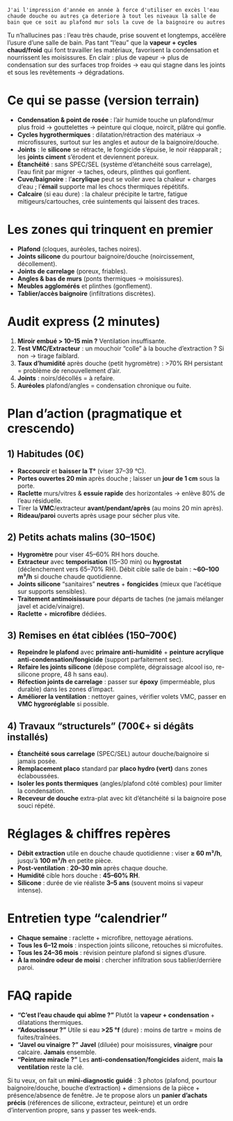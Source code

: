 ```
J'ai l'impression d'année en année à force d'utiliser en excès l'eau chaude douche ou autres ça deteriore à tout les niveaux là salle de bain que ce soit au plafond mur sols la cuve de la baignoire ou autres
```

Tu n’hallucines pas : l’eau très chaude, prise souvent et longtemps, accélère l’usure d’une salle de bain. Pas tant “l’eau” que la **vapeur + cycles chaud/froid** qui font travailler les matériaux, favorisent la condensation et nourrissent les moisissures. En clair : plus de vapeur → plus de condensation sur des surfaces trop froides → eau qui stagne dans les joints et sous les revêtements → dégradations.

# Ce qui se passe (version terrain)

- **Condensation & point de rosée** : l’air humide touche un plafond/mur plus froid → gouttelettes → peinture qui cloque, noircit, plâtre qui gonfle.
- **Cycles hygrothermiques** : dilatation/rétraction des matériaux → microfissures, surtout sur les angles et autour de la baignoire/douche.
- **Joints** : le **silicone** se rétracte, le fongicide s’épuise, le noir réapparaît ; les **joints ciment** s’érodent et deviennent poreux.
- **Étanchéité** : sans SPEC/SEL (système d’étanchéité sous carrelage), l’eau finit par migrer → taches, odeurs, plinthes qui gonflent.
- **Cuve/baignoire** : l’**acrylique** peut se voiler avec la chaleur + charges d’eau ; l’**émail** supporte mal les chocs thermiques répétitifs.
- **Calcaire** (si eau dure) : la chaleur précipite le tartre, fatigue mitigeurs/cartouches, crée suintements qui laissent des traces.

# Les zones qui trinquent en premier

- **Plafond** (cloques, auréoles, taches noires).
- **Joints silicone** du pourtour baignoire/douche (noircissement, décollement).
- **Joints de carrelage** (poreux, friables).
- **Angles & bas de murs** (ponts thermiques → moisissures).
- **Meubles agglomérés** et plinthes (gonflement).
- **Tablier/accès baignoire** (infiltrations discrètes).

# Audit express (2 minutes)

1. **Miroir embué > 10–15 min ?** Ventilation insuffisante.
2. **Test VMC/Extracteur** : un mouchoir “colle” à la bouche d’extraction ? Si non → tirage faiblard.
3. **Taux d’humidité** après douche (petit hygromètre) : >70% RH persistant = problème de renouvellement d’air.
4. **Joints** : noirs/décollés = à refaire.
5. **Auréoles** plafond/angles = condensation chronique ou fuite.

# Plan d’action (pragmatique et crescendo)

## 1) Habitudes (0€)

- **Raccourcir** et **baisser la T°** (viser 37–39 °C).
- **Portes ouvertes 20 min** après douche ; laisser un **jour de 1 cm** sous la porte.
- **Raclette** murs/vitres & **essuie rapide** des horizontales → enlève 80% de l’eau résiduelle.
- Tirer la **VMC**/extracteur **avant/pendant/après** (au moins 20 min après).
- **Rideau/paroi** ouverts après usage pour sécher plus vite.

## 2) Petits achats malins (30–150€)

- **Hygromètre** pour viser 45–60% RH hors douche.
- **Extracteur** avec **temporisation** (15–30 min) ou **hygrostat** (déclenchement vers 65–70% RH). Débit cible salle de bain : **~60–100 m³/h** si douche chaude quotidienne.
- **Joints silicone** “sanitaires” **neutres** + **fongicides** (mieux que l’acétique sur supports sensibles).
- **Traitement antimoisissure** pour départs de taches (ne jamais mélanger javel et acide/vinaigre).
- **Raclette** + **microfibre** dédiées.

## 3) Remises en état ciblées (150–700€)

- **Repeindre le plafond** avec **primaire anti-humidité** + **peinture acrylique anti-condensation/fongicide** (support parfaitement sec).
- **Refaire les joints silicone** (dépose complète, dégraissage alcool iso, re-silicone propre, 48 h sans eau).
- **Réfection joints de carrelage** : passer sur **époxy** (imperméable, plus durable) dans les zones d’impact.
- **Améliorer la ventilation** : nettoyer gaines, vérifier volets VMC, passer en **VMC hygroréglable** si possible.

## 4) Travaux “structurels” (700€+ si dégâts installés)

- **Étanchéité sous carrelage** (SPEC/SEL) autour douche/baignoire si jamais posée.
- **Remplacement placo** standard par **placo hydro (vert)** dans zones éclaboussées.
- **Isoler les ponts thermiques** (angles/plafond côté combles) pour limiter la condensation.
- **Receveur de douche** extra-plat avec kit d’étanchéité si la baignoire pose souci répété.

# Réglages & chiffres repères

- **Débit extraction** utile en douche chaude quotidienne : viser **≥ 60 m³/h**, jusqu’à **100 m³/h** en petite pièce.
- **Post-ventilation** : **20–30 min** après chaque douche.
- **Humidité** cible hors douche : **45–60% RH**.
- **Silicone** : durée de vie réaliste **3–5 ans** (souvent moins si vapeur intense).

# Entretien type “calendrier”

- **Chaque semaine** : raclette + microfibre, nettoyage aérations.
- **Tous les 6–12 mois** : inspection joints silicone, retouches si microfuites.
- **Tous les 24–36 mois** : révision peinture plafond si signes d’usure.
- **À la moindre odeur de moisi** : chercher infiltration sous tablier/derrière paroi.

# FAQ rapide

- **“C’est l’eau chaude qui abîme ?”** Plutôt la **vapeur + condensation** + dilatations thermiques.
- **“Adoucisseur ?”** Utile si eau **>25 °f** (dure) : moins de tartre = moins de fuites/traînées.
- **“Javel ou vinaigre ?”** **Javel** (diluée) pour moisissures, **vinaigre** pour calcaire. **Jamais** ensemble.
- **“Peinture miracle ?”** Les **anti-condensation/fongicides** aident, mais **la ventilation** reste la clé.

Si tu veux, on fait un **mini-diagnostic guidé** : 3 photos (plafond, pourtour baignoire/douche, bouche d’extraction) + dimensions de la pièce + présence/absence de fenêtre. Je te propose alors un **panier d’achats précis** (références de silicone, extracteur, peinture) et un ordre d’intervention propre, sans y passer tes week-ends.